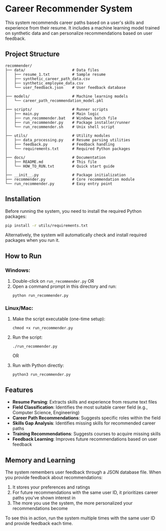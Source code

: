 # Career Recommender System

This system recommends career paths based on a user's skills and experience from their resume. It includes a machine learning model trained on synthetic data and can personalize recommendations based on user feedback.

## Project Structure

```
recommender/
├── data/                     # Data files
│   ├── resume_1.txt          # Sample resume
│   ├── synthetic_career_path_data.csv
│   ├── synthetic_employee_data.csv
│   └── user_feedback.json    # User feedback database
│
├── models/                   # Machine learning models
│   └── career_path_recommendation_model.pkl
│
├── scripts/                  # Runner scripts
│   ├── main.py               # Main logic
│   ├── run_recommender.bat   # Windows batch file
│   ├── run_recommender.py    # Package installer/runner
│   └── run_recommender.sh    # Unix shell script
│
├── utils/                    # Utility modules
│   ├── data_processing.py    # Resume parsing utilities
│   ├── feedback.py           # Feedback handling
│   └── requirements.txt      # Required Python packages
│
├── docs/                     # Documentation
│   ├── README.md             # This file
│   └── HOW_TO_RUN.txt        # Quick start guide
│
├── __init__.py               # Package initialization
├── recommender.py            # Core recommendation module
└── run_recommender.py        # Easy entry point
```

## Installation

Before running the system, you need to install the required Python packages:

```bash
pip install -r utils/requirements.txt
```

Alternatively, the system will automatically check and install required packages when you run it.

## How to Run

### Windows:
1. Double-click on `run_recommender.py`
   OR
2. Open a command prompt in this directory and run:
   ```
   python run_recommender.py
   ```

### Linux/Mac:
1. Make the script executable (one-time setup):
   ```
   chmod +x run_recommender.py
   ```
   
2. Run the script:
   ```
   ./run_recommender.py
   ```
   OR
   
3. Run with Python directly:
   ```
   python3 run_recommender.py
   ```

## Features

- **Resume Parsing**: Extracts skills and experience from resume text files
- **Field Classification**: Identifies the most suitable career field (e.g., Computer Science, Engineering)
- **Career Path Recommendations**: Suggests specific roles within the field
- **Skills Gap Analysis**: Identifies missing skills for recommended career paths
- **Training Recommendations**: Suggests courses to acquire missing skills
- **Feedback Learning**: Improves future recommendations based on user feedback

## Memory and Learning

The system remembers user feedback through a JSON database file. When you provide feedback about recommendations:

1. It stores your preferences and ratings
2. For future recommendations with the same user ID, it prioritizes career paths you've shown interest in
3. The more you use the system, the more personalized your recommendations become

To see this in action, run the system multiple times with the same user ID and provide feedback each time. 